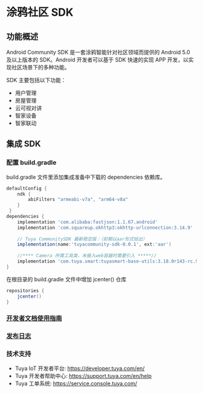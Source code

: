 # 涂鸦社区 SDK



## 功能概述

Android Community SDK 是一套涂鸦智能针对社区领域而提供的 Android 5.0 及以上版本的 SDK。Android 开发者可以基于 SDK 快速的实现 APP 开发，以实现社区场景下的多种功能。

SDK 主要包括以下功能：

* 用户管理    
* 房屋管理  
* 云可视对讲      
* 智家设备
* 智家联动



## 集成 SDK

### 配置 build.gradle 

build.gradle 文件里添加集成准备中下载的 dependencies 依赖库。

```groovy
defaultConfig {
    ndk {
        abiFilters "armeabi-v7a", "arm64-v8a"
    }
 }
dependencies {
    implementation 'com.alibaba:fastjson:1.1.67.android'
    implementation 'com.squareup.okhttp3:okhttp-urlconnection:3.14.9'
  	
    // Tuya CommunitySDK 最新稳定版：（前期以aar形式给出）
    implementation(name:'tuyacommunity-sdk-0.0.1', ext:'aar')
    
    //**** Camera 所需工具类，未接入web容器时需要引入 *****//
    implementation 'com.tuya.smart:tuyasmart-base-utils:3.18.0r143-rc.9'
}
```

在根目录的 build.gradle 文件中增加 jcenter() 仓库

```groovy
repositories {
    jcenter()
}
```

### [开发者文档使用指南](./doc/zh-hans/SUMMARY.md)  

### [发布日志](./note/release_note.md)    

### 技术支持

- Tuya IoT 开发者平台: <https://developer.tuya.com/en/>
- Tuya 开发者帮助中心: <https://support.tuya.com/en/help>
- Tuya 工单系统: <https://service.console.tuya.com/>